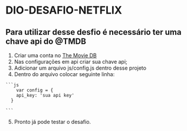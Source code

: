 # DIO-DESAFIO-NETFLIX

## Para utilizar desse desfio é necessário ter uma chave api do @TMDB

  1. Criar uma conta no [The Movie DB](https://www.themoviedb.org/?language=pt-BR)
  2. Nas configurações em api criar sua chave api;
  3. Adicionar um arquivo js/config.js dentro desse projeto
  4. Dentro do arquivo colocar seguinte linha:

    ```js
        var config = {
        api_key: 'sua api key'
      }

    ```
  5. Pronto já pode testar o desafio.


